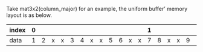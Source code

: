 Take mat3x2(column_major) for an example, the uniform buffer’ memory layout is as below.

|index|0| | | | | | | | | | | |1| | | | | | | | | | | |2| |
|:---|:--|:--|:--|:--|:--|:--|:--|:--|:--|:--|:--|:--|:--|:--|:--|:--|:--|:--|:--|:--|:--|:--|:--|:--|:--|:--|
|data|1|2|x|x|3|4|x|x|5|6|x|x|7|8|x|x|9|10|x|x|11|12|x|x|13|14|
